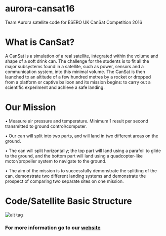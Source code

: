 # aurora-cansat16
Team Aurora satellite code for ESERO UK CanSat Competition 2016

# What is CanSat?
A CanSat is a simulation of a real satellite, integrated within the volume and shape of a soft drink can. The challenge for the students is to fit all the major subsystems found in a satellite, such as power, sensors and a communication system, into this minimal volume. The CanSat is then launched to an altitude of a few hundred metres by a rocket or dropped from a platform or captive balloon and its mission begins: to carry out a scientific experiment and achieve a safe landing. 

# Our Mission
• Measure air pressure and temperature. Minimum 1 result per second transmitted to ground control/computer.

• Our can will split into two parts, and will land in two different areas on the ground.

• The can will split horizontally; the top part will land using a parafoil to glide to the ground, and the bottom part will land using a quadcopter-like motor/propeller system to navigate to the ground.

• The aim of the mission is to successfully demonstrate the splitting of the can, demonstrate two different landing systems and demonstrate the prospect of comparing two separate sites on one mission.

# Code/Satellite Basic Structure

![alt tag](https://github.com/jjydl/aurora-cansat16/blob/master/aurorademo.png)

### For more information go to our [website](www.aurorasat.blogspot.co.uk)
